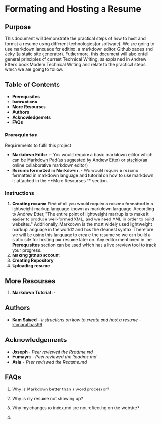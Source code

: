 
# Formating and Hosting a Resume

## Purpose
This document will demonstrate the practical steps of how to host and format a resume using different technologies(or software). We are going to use markdown language for editing, a markdown editor, Github pages and Jekyll(a static site generator). Futhermore, this document will also entail general principles of current Technical Writing, as
explained in Andrew Etter’s book Modern Technical Writing and relate to the practical steps which we are going to follow.

## Table of Contents
 * **Prerequisites**
 * **Instructions**
 * **More Resourses**
 * **Authors**
 *  **Acknowledgemets**
 * **FAQs**

### Prerequisites

Requirements to fulfil this project
* **Markdown Editor** :- You would require a basic markdown editor which can be [Markdown Pad](http://www.markdownpad.com/)(as suggested by Andrew Etter) or [stackio](https://stackedit.io/)(an online collaborative markdown editor)
* **Resume formatted in Markdown** :- We would require a resume formatted in markdown language and tutorial on how to use markdown is attached in the **More Resourses ** section.

### Instructions
1. **Creating resume**
First of all you would require a resume formatted in a ightweight markup language known as markdown language. According to Andrew Etter, "The entire point of lightweight markup is to make it easier to produce well-formed XML, and we need XML in order to build websites." Additionally, Markdown is the most widely used lightweight markup language in the world2 and has the cleanest syntax. Therefore we will be using this language to create the resume so we can build a static site for hosting our resume later on. Any editor mentioned in the **Prerequisites** section can be used which has a live preview tool to track your progress.
2. **Making github account**
4. **Creating Repository**
5. **Uploading resume**

## More Resourses

1. **Markdown Tutorial** :-

## Authors

- **Kam Saiyed** - *Instructions on how to create and host a resume* -
    [kamarabbas99](https://github.com/kamarabbas99)
    
## Acknowledgements

- **Joseph** - *Peer reviewed the Readme.md* 
 - **Humayra** - *Peer reviewed the Readme.md* 
 - **Asia** - *Peer reviewed the Readme.md* 


## FAQs

1. Why is Markdown better than a word
processor?

2. Why is my resume not showing up?
3. Why my changes to index.md are not reflecting on the website?
4. 
